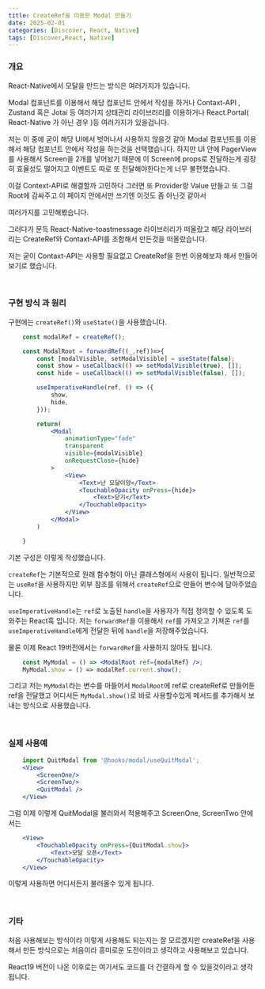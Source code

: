 ```yaml
---
title: CreateRef을 이용한 Modal 만들기
date: 2025-02-01
categories: [Discover, React, Native]
tags: [Discover,React, Native]
---
```


### 개요
React-Native에서 모달을 만드는 방식은 여러가지가 있습니다.

Modal 컴포넌트를 이용해서 해당 컴포넌트 안에서 작성을 하거나
Contaxt-API , Zustand 혹은 Jotai 등 여러가지 상태관리 라이브러리를 이용하거나
React.Portal( React-Native 가 아닌 경우 )등 여러가지가 있을겁니다.

저는 이 중에 굳이 해당 UI에서 벗어나서 사용하지 않을것 같아 Modal 컴포넌트를 이용해서 해당 컴포넌트 안에서 작성을 하는것을 선택했습니다.
하지만 UI 안에 PagerView를 사용해서 Screen을 2개를 넣어놨기 때문에 이 Screen에 props로 전달하는게 굉장히 효율성도 떨어지고 이벤트도 따로 또 전달해야한다는게 너무 불편했습니다.

이걸 Context-API로 해결할까 고민하다 그러면 또 Provider랑 Value 만들고 또 그걸 Root에 감싸주고 이 페이지 안에서만 쓰기엔 이것도 좀 아닌것 같아서

여러가지를 고민해봤습니다.

그러다가 문득 React-Native-toastmessage 라이브러리가 떠올랐고 해당 라이브러리는 CreateRef와 Contaxt-API를 조합해서 만든것을 떠올랐습니다.

저는 굳이 Contaxt-API는 사용할 필요없고 CreateRef을 한번 이용해보자 해서 만들어보기로 했습니다.

<br/>

### 구현 방식 과 원리

구현에는 `createRef()`와 `useState()`을 사용했습니다.
```jsx
    const modalRef = createRef();

    const ModalRoot = forwardRef((_,ref))=>{
        const [modalVisible, setModalVisible] = useState(false);
        const show = useCallback(() => setModalVisible(true), []);
        const hide = useCallback(() => setModalVisible(false), []);

        useImperativeHandle(ref, () => ({
            show,
            hide,
        }));

        return(
            <Modal  
                animationType="fade"
                transparent
                visible={modalVisible}
                onRequestClose={hide}
            >
                <View>
                    <Text>난 모달이양</Text>
                    <TouchableOpacity onPress={hide}>
                        <Text>닫기</Text>
                    </TouchableOpacity>
                </View>
            </Modal>
        )

    }
```

기본 구성은 이렇게 작성했습니다.

`createRef`는 기본적으로 원래 함수형이 아닌 클래스형에서 사용이 됩니다.
일반적으로는 `useRef`을 사용하지만 외부 참조를 위해서 `createRef`으로 만들어 변수에 담아주었습니다.

`useImperativeHandle`는 `ref`로 노출된 `handle`을 사용자가 직접 정의할 수 있도록 도와주는 React훅 입니다.
저는 `forwardRef`을 이용해서 `ref`를 가져오고 가져온 `ref`를 `useImperativeHandle`에게 전달한 뒤에 `handle`을 저장해주었습니다.

물론 이제 React 19버전에서는 `forwardRef`을 사용하지 않아도 됩니다.

```jsx
    const MyModal = () => <ModalRoot ref={modalRef} />;
    MyModal.show = () => modalRef.current.show();
```

그리고 저는 `MyModal`라는 변수를 마들어서 `ModalRoot`에 ref로 createRef로 만들어둔 ref을 전달했고
어디서든 `MyModal.show()`로 바로 사용할수있게 메서드를 추가해서 보내는 방식으로 사용했습니다.

<br/>

### 실제 사용예

```jsx
    import QuitModal from '@hooks/modal/useQuitModal';
    <View>
        <ScreenOne/>
        <ScreenTwo/>
        <QuitModal />
    </View>
```

그럼 이제 이렇게 QuitModal을 불러와서 적용해주고  ScreenOne, ScreenTwo 안에서는

```jsx
    <View>
        <TouchableOpacity onPress={QuitModal.show}>
            <Text>모달 오픈</Text>
        </TouchableOpacity>
    </View>
```

이렇게 사용하면 어디서든지 불러올수 있게 됩니다.

<br/>

### 기타

처음 사용해보는 방식이라 이렇게 사용해도 되는지는 잘 모르겠지만 createRef을 사용해서 만든 방식으로는 처음이라
흥미로운 도전이라고 생각하고 사용해보고 있습니다.

React19 버전이 나온 이후로는 여기서도 코드를 더 간결하게 할 수 있을것이라고 생각됩니다.